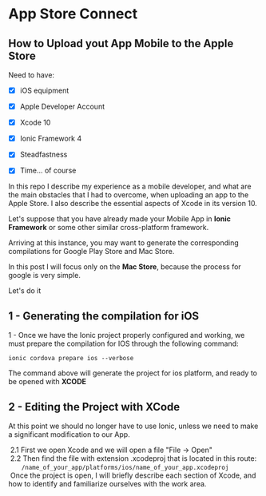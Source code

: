 # App Store Connect

## How to Upload yout App Mobile to the Apple Store


Need to have:

- [x] iOS equipment
- [x] Apple Developer Account 
- [x] Xcode 10
- [x] Ionic Framework 4
- [x] Steadfastness
- [x] Time... of course



In this repo I describe my experience as a mobile developer, and what are the main obstacles that I had to overcome, when uploading an app to the Apple Store. I also describe the essential aspects of Xcode in its version 10.


Let's suppose that you have already made your Mobile App in __Ionic Framework__ or some other similar cross-platform framework.

Arriving at this instance, you may want to generate the corresponding compilations for Google Play Store and Mac Store.

In this post I will focus only on the __Mac Store__, because the process for google is very simple.

Let's do it

## 1 - Generating the compilation for iOS

1 - Once we have the Ionic project properly configured and working, we must prepare the compilation for IOS through the following command:    

```
ionic cordova prepare ios --verbose
```

The command above will generate the project for ios platform, and ready to be opened with __XCODE__    

## 2 - Editing the Project with XCode   

At this point we should no longer have to use Ionic, unless we need to make a significant modification to our App.    

 2.1 First we open Xcode and we will open a file "File -> Open"     
 2.2 Then find the file with extension .xcodeproj that is located in this route:    
 
 ```
 /name_of_your_app/platforms/ios/name_of_your_app.xcodeproj
 ```
 
 Once the project is open, I will briefly describe each section of Xcode, and how to identify and familiarize ourselves with the work area.    
 
 
 
 
 



  
